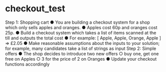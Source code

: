 # checkout_test

Step 1: Shopping cart
● You are building a checkout system for a shop which only sells apples and
oranges.
● Apples cost 60p and oranges cost 25p.
● Build a checkout system which takes a list of items scanned at the till and outputs
the total cost
● For example: [ Apple, Apple, Orange, Apple ] => £2.05
● Make reasonable assumptions about the inputs to your solution; for example, many
candidates take a list of strings as input
Step 2: Simple offers
● The shop decides to introduce two new offers
○ buy one, get one free on Apples
○ 3 for the price of 2 on Oranges
● Update your checkout functions accordingly
